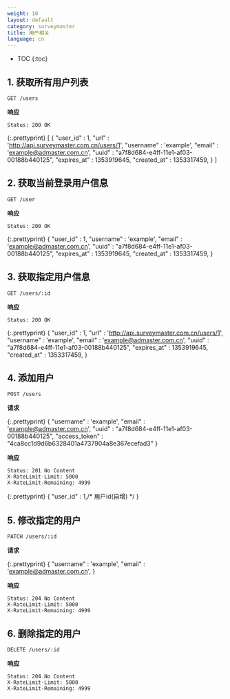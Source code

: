 ```yaml
---
weight: 10
layout: default
category: surveymaster
title: 用户相关
language: cn
---
```


* TOC
{:toc}

## 1. 获取所有用户列表
	GET /users

**响应**

    Status: 200 OK

{:.prettyprint}
    [
	    {
		    "user_id" : 1,
		    "url" : 'http://api.surveymaster.com.cn/users/1',
		    "username" : 'example',
		    "email" : 'example@admaster.com.cn',
		    "uuid" : "a7f8d684-e4ff-11e1-af03-00188b440125",
		    "expires_at" : 1353919645,
		    "created_at" : 1353317459,
	    }
    ]


## 2. 获取当前登录用户信息
	GET /user

**响应**

    Status: 200 OK

{:.prettyprint}
	{
		"user_id" : 1,
		"username" : 'example',
		"email" : 'example@admaster.com.cn',
		"uuid" : "a7f8d684-e4ff-11e1-af03-00188b440125",
		"expires_at" : 1353919645,
		"created_at" : 1353317459,
	}

## 3. 获取指定用户信息
	GET /users/:id

**响应**

    Status: 200 OK

{:.prettyprint}
	{
		"user_id" : 1,
		"url" : 'http://api.surveymaster.com.cn/users/1',
		"username" : 'example',
		"email" : 'example@admaster.com.cn',
		"uuid" : "a7f8d684-e4ff-11e1-af03-00188b440125",
		"expires_at" : 1353919645,
		"created_at" : 1353317459,
	}



## 4. 添加用户
	POST /users

**请求**

{:.prettyprint}
	{
		"username" : 'example',
		"email" : 'example@admaster.com.cn',
		"uuid" : "a7f8d684-e4ff-11e1-af03-00188b440125",
    	"access_token" : "4ca8cc1d9d6b6328401a4737904a8e367ecefad3"
	}

**响应**

    Status: 201 No Content
    X-RateLimit-Limit: 5000
    X-RateLimit-Remaining: 4999

{:.prettyprint}
    {
	    "user_id" : 1,/* 用户id(自增) */
    }

## 5. 修改指定的用户
	PATCH /users/:id

**请求**

{:.prettyprint}
	{
		"username" : 'example',
		"email" : 'example@admaster.com.cn',
	}


**响应**

    Status: 204 No Content
    X-RateLimit-Limit: 5000
    X-RateLimit-Remaining: 4999


## 6. 删除指定的用户
	DELETE /users/:id

**响应**

    Status: 204 No Content
    X-RateLimit-Limit: 5000
    X-RateLimit-Remaining: 4999
